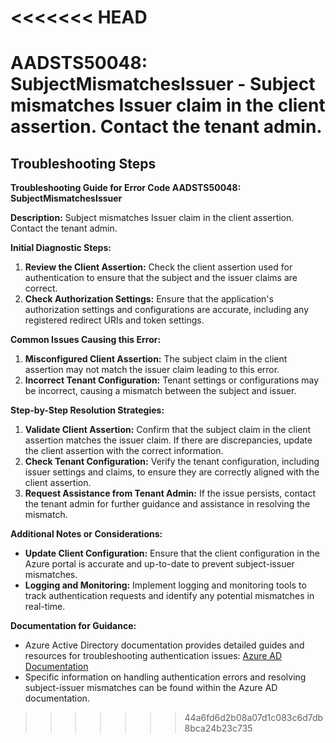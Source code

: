 <<<<<<< HEAD
=======
# AADSTS50048: SubjectMismatchesIssuer - Subject mismatches Issuer claim in the client assertion. Contact the tenant admin.


## Troubleshooting Steps
**Troubleshooting Guide for Error Code AADSTS50048: SubjectMismatchesIssuer**

**Description:** Subject mismatches Issuer claim in the client assertion. Contact the tenant admin.

**Initial Diagnostic Steps:**
1. **Review the Client Assertion:** Check the client assertion used for authentication to ensure that the subject and the issuer claims are correct.
2. **Check Authorization Settings:** Ensure that the application's authorization settings and configurations are accurate, including any registered redirect URIs and token settings.

**Common Issues Causing this Error:**
1. **Misconfigured Client Assertion:** The subject claim in the client assertion may not match the issuer claim leading to this error.
2. **Incorrect Tenant Configuration:** Tenant settings or configurations may be incorrect, causing a mismatch between the subject and issuer.

**Step-by-Step Resolution Strategies:**
1. **Validate Client Assertion:** Confirm that the subject claim in the client assertion matches the issuer claim. If there are discrepancies, update the client assertion with the correct information.
2. **Check Tenant Configuration:** Verify the tenant configuration, including issuer settings and claims, to ensure they are correctly aligned with the client assertion.
3. **Request Assistance from Tenant Admin:** If the issue persists, contact the tenant admin for further guidance and assistance in resolving the mismatch.

**Additional Notes or Considerations:**
- **Update Client Configuration:** Ensure that the client configuration in the Azure portal is accurate and up-to-date to prevent subject-issuer mismatches.
- **Logging and Monitoring:** Implement logging and monitoring tools to track authentication requests and identify any potential mismatches in real-time.

**Documentation for Guidance:**
- Azure Active Directory documentation provides detailed guides and resources for troubleshooting authentication issues: [Azure AD Documentation](https://docs.microsoft.com/en-us/azure/active-directory/)
- Specific information on handling authentication errors and resolving subject-issuer mismatches can be found within the Azure AD documentation.
>>>>>>> 44a6fd6d2b08a07d1c083c6d7db8bca24b23c735
